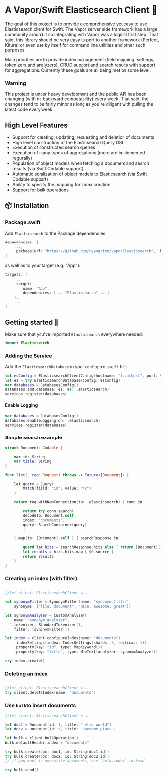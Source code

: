 # A Vapor/Swift Elasticsearch Client 🔎
The goal of this project is to provide a comprehensive yet easy to use
Elasticsearch client for Swift. The Vapor server side framework has a large
community around it so integrating with Vapor was a logical first step.  That
said, this library should be very easy to port to another framework (Perfect,
Kitura) or even use by itself for command line utilities and other such
purposes.

Main priorities are to provide index management (field mapping, settings,
tokenizers and analyzers), CRUD support and search results with support for
aggregations. Currently these goals are all being met on some level.

### Warning
This project is under heavy development and the public API has been changing
(with no backward compatability) every week. That said, the changes tend to be
fairly minor as long as you're diligent with pulling the latest code every week.

## High Level Features

* Support for creating, updating, requesting and deletion of documents
* High level construction of the Elasticsearch Query DSL
* Execution of constructed search queries
* Execution of many types of aggregations (more are implemented regurally)
* Population of object models when fetching a document and search results (via Swift Codable support)
* Automatic seralization of object models to Elasticsearch (via Swift Codable support)
* Ability to specify the mapping for index creation
* Support for bulk operations

## 📦 Installation

### Package.swift
Add `Elasticsearch` to the Package dependencies:
```swift
dependencies: [
    ...,
    .package(url: "https://github.com/ryangrimm/VaporElasticsearch", .branch("master"))
]
```

as well as to your target (e.g. "App"):

```swift
targets: [
    ...
    .target(
        name: "App",
        dependencies: [... "Elasticsearch" ...]
    ),
    ...
]
```

## Getting started 🚀
Make sure that you've imported `Elasticsearch` everywhere needed:

```swift
import Elasticsearch
```

### Adding the Service
Add the `ElasticsearchDatabase` in your `configure.swift` file:

```swift
let esConfig = ElasticsearchClientConfig(hostname: "localhost", port: 9200)
let es = try ElasticsearchDatabase(config: esConfig)
var databases = DatabasesConfig()
databases.add(database: es, as: .elasticsearch)
services.register(databases)
```

#### Enable Logging
```swift
var databases = DatabasesConfig()
databases.enableLogging(on: .elasticsearch)
services.register(databases)
```

### Simple search example
```swift
struct Document: Codable {

    var id: String
    var title: String
}

func list(_ req: Request) throws -> Future<[Document]> {

	let query = Query(
	    Match(field: "id", value: "42")
	)

	return req.withNewConnection(to: .elasticsearch) { conn in

	    return try conn.search(
		decodeTo: Document.self,
		index: "documents",
		query: SearchContainer(query)
	    )

	}.map(to: [Document].self ) { searchResponse in

	    guard let hits = searchResponse.hits else { return [Document]() }
	    let results = hits.hits.map { $0.source }
	    return results
	}
}
```

### Creating an index (with filter)
```swift

//let client: ElasticsearchClient = ...

let synonymFilter = SynonymFilter(name: "synonym_filter",
	synonyms: ["file, document", "nice, awesome, great"])

let synonymAnalyzer = CustomAnalyzer(
	name: "synonym_analyzer",
	tokenizer: StandardTokenizer(),
	filter: [synonymFilter]))

let index = client.configureIndex(name: "documents")
	.indexSettings(index: IndexSettings(shards: 5, replicas: 1))
	.property(key: "id", type: MapKeyword())
	.property(key: "title", type: MapText(analyzer: synonymAnalyzer))

try index.create()
```

### Deleting an index
```swift

//let client: ElasticsearchClient = ...
try client.deleteIndex(name: "documents")
```

### Use `bulk`to insert documents
```swift
//let client: ElasticsearchClient = ...

let doc1 = Document(id: 1, title: "hello world")
let doc2 = Document(id: 5, title: "awesome place")

let bulk = client.bulkOperation()
bulk.defaultHeader.index = "documents"

try bulk.create(doc: doc1, id: String(doc1.id))
try bulk.create(doc: doc2, id: String(doc2.id))
// if you want to overwrite documents, use `bulk.index` instead

try bulk.send()
```
